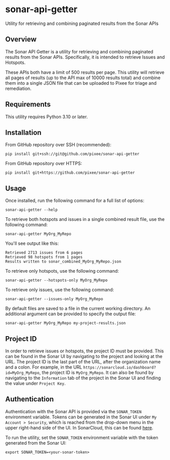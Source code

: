 # sonar-api-getter
Utility for retrieving and combining paginated results from the Sonar APIs

## Overview

The Sonar API Getter is a utility for retrieving and combining paginated results from the Sonar APIs. Specifically, it is intended to retrieve Issues and Hotspots.

These APIs both have a limit of 500 results per page. This utility will retrieve all pages of results (up to the API max of 10000 results total) and combine them into a single JSON file that can be uploaded to Pixee for triage and remediation.

## Requirements

This utility requires Python 3.10 or later.

## Installation

From GitHub repository over SSH (recommended):
```
pip install git+ssh://git@github.com/pixee/sonar-api-getter
```

From GitHub repository over HTTPS:
```
pip install git+https://github.com/pixee/sonar-api-getter
```

## Usage

Once installed, run the following command for a full list of options:
```
sonar-api-getter --help
```

To retrieve both hotspots and issues in a single combined result file, use the following command:
```
sonar-api-getter MyOrg_MyRepo
```

You'll see output like this:
```
Retrieved 2713 issues from 6 pages
Retrieved 98 hotspots from 1 pages
Results written to sonar_combined_MyOrg_MyRepo.json
```

To retrieve only hotspots, use the following command:
```
sonar-api-getter --hotspots-only MyOrg_MyRepo
```

To retrieve only issues, use the following command:
```
sonar-api-getter --issues-only MyOrg_MyRepo
```

By default files are saved to a file in the current working directory. An additional argument can be provided to specify the output file:
```
sonar-api-getter MyOrg_MyRepo my-project-results.json
```

## Project ID

In order to retrieve issues or hotspots, the project ID must be provided. This can be found in the Sonar UI by navigating to the project and looking at the URL. The project ID is the last part of the URL, after the organization name and a colon. For example, in the URL `https://sonarcloud.io/dashboard?id=MyOrg_MyRepo`, the project ID is `MyOrg_MyRepo`. It can also be found by navigating to the `Information` tab of the project in the Sonar UI and finding the value under `Project Key`.

## Authentication

Authentication with the Sonar API is provided via the `SONAR_TOKEN` environment variable. Tokens can be generated in the Sonar UI under `My Account > Security`, which is reached from the drop-down menu in the upper right-hand side of the UI. In SonarCloud, this can be found [here](https://sonarcloud.io/account/security/).

To run the utility, set the `SONAR_TOKEN` environment variable with the token generated from the Sonar UI:
```
export SONAR_TOKEN=<your-sonar-token>
```
